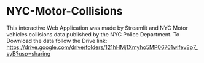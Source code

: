 # NYC-Motor-Collisions
This interactive Web Application was made by Streamlit and NYC Motor vehicles collisions data published by the NYC Police Department.
To Download the data follow the Drive link: https://drive.google.com/drive/folders/121hHMj1Xmyho5MP06761wifev8p7_syB?usp=sharing
